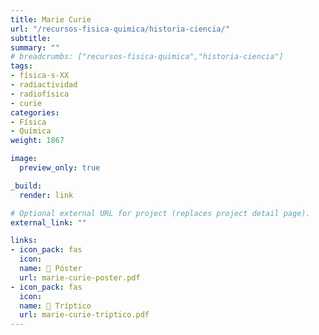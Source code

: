 ```yaml
---
title: Marie Curie
url: "/recursos-fisica-quimica/historia-ciencia/"
subtitle:
summary: ""
# breadcrumbs: ["recursos-fisica-quimica","historia-ciencia"]
tags:
- física-s-XX
- radiactividad
- radiofísica
- curie
categories:
- Física
- Química
weight: 1867

image:
  preview_only: true

_build:
  render: link

# Optional external URL for project (replaces project detail page).
external_link: ""

links:
- icon_pack: fas
  icon:
  name: 📜 Póster
  url: marie-curie-poster.pdf
- icon_pack: fas
  icon:
  name: 📖 Tríptico
  url: marie-curie-triptico.pdf
---
```

